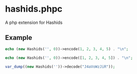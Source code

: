 # hashids.phpc

A php extension for Hashids

## Example

```php
echo (new Hashids('', 0))->encode(1, 2, 3, 4, 5) . "\n";
```

```php
echo (new Hashids('', 0))->encode([1, 2, 3, 4, 5]) . "\n";
```

```php
var_dump((new Hashids(''))->decode("J4aVoWzJiR"));
```